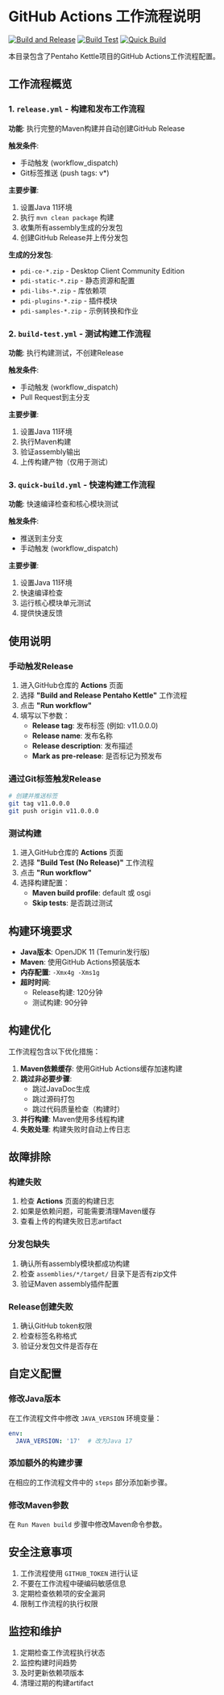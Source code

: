 # GitHub Actions 工作流程说明

[![Build and Release](https://github.com/pentaho/pentaho-kettle/actions/workflows/release.yml/badge.svg)](https://github.com/pentaho/pentaho-kettle/actions/workflows/release.yml)
[![Build Test](https://github.com/pentaho/pentaho-kettle/actions/workflows/build-test.yml/badge.svg)](https://github.com/pentaho/pentaho-kettle/actions/workflows/build-test.yml)
[![Quick Build](https://github.com/pentaho/pentaho-kettle/actions/workflows/quick-build.yml/badge.svg)](https://github.com/pentaho/pentaho-kettle/actions/workflows/quick-build.yml)

本目录包含了Pentaho Kettle项目的GitHub Actions工作流程配置。

## 工作流程概览

### 1. `release.yml` - 构建和发布工作流程

**功能**: 执行完整的Maven构建并自动创建GitHub Release

**触发条件**:
- 手动触发 (workflow_dispatch)
- Git标签推送 (push tags: v*)

**主要步骤**:
1. 设置Java 11环境
2. 执行 `mvn clean package` 构建
3. 收集所有assembly生成的分发包
4. 创建GitHub Release并上传分发包

**生成的分发包**:
- `pdi-ce-*.zip` - Desktop Client Community Edition
- `pdi-static-*.zip` - 静态资源和配置
- `pdi-libs-*.zip` - 库依赖项
- `pdi-plugins-*.zip` - 插件模块
- `pdi-samples-*.zip` - 示例转换和作业

### 2. `build-test.yml` - 测试构建工作流程

**功能**: 执行构建测试，不创建Release

**触发条件**:
- 手动触发 (workflow_dispatch)
- Pull Request到主分支

**主要步骤**:
1. 设置Java 11环境
2. 执行Maven构建
3. 验证assembly输出
4. 上传构建产物（仅用于测试）

### 3. `quick-build.yml` - 快速构建工作流程

**功能**: 快速编译检查和核心模块测试

**触发条件**:
- 推送到主分支
- 手动触发 (workflow_dispatch)

**主要步骤**:
1. 设置Java 11环境
2. 快速编译检查
3. 运行核心模块单元测试
4. 提供快速反馈

## 使用说明

### 手动触发Release

1. 进入GitHub仓库的 **Actions** 页面
2. 选择 **"Build and Release Pentaho Kettle"** 工作流程
3. 点击 **"Run workflow"**
4. 填写以下参数：
   - **Release tag**: 发布标签 (例如: v11.0.0.0)
   - **Release name**: 发布名称
   - **Release description**: 发布描述
   - **Mark as pre-release**: 是否标记为预发布

### 通过Git标签触发Release

```bash
# 创建并推送标签
git tag v11.0.0.0
git push origin v11.0.0.0
```

### 测试构建

1. 进入GitHub仓库的 **Actions** 页面
2. 选择 **"Build Test (No Release)"** 工作流程
3. 点击 **"Run workflow"**
4. 选择构建配置：
   - **Maven build profile**: default 或 osgi
   - **Skip tests**: 是否跳过测试

## 构建环境要求

- **Java版本**: OpenJDK 11 (Temurin发行版)
- **Maven**: 使用GitHub Actions预装版本
- **内存配置**: `-Xmx4g -Xms1g`
- **超时时间**: 
  - Release构建: 120分钟
  - 测试构建: 90分钟

## 构建优化

工作流程包含以下优化措施：

1. **Maven依赖缓存**: 使用GitHub Actions缓存加速构建
2. **跳过非必要步骤**: 
   - 跳过JavaDoc生成
   - 跳过源码打包
   - 跳过代码质量检查（构建时）
3. **并行构建**: Maven使用多线程构建
4. **失败处理**: 构建失败时自动上传日志

## 故障排除

### 构建失败

1. 检查 **Actions** 页面的构建日志
2. 如果是依赖问题，可能需要清理Maven缓存
3. 查看上传的构建失败日志artifact

### 分发包缺失

1. 确认所有assembly模块都成功构建
2. 检查 `assemblies/*/target/` 目录下是否有zip文件
3. 验证Maven assembly插件配置

### Release创建失败

1. 确认GitHub token权限
2. 检查标签名称格式
3. 验证分发包文件是否存在

## 自定义配置

### 修改Java版本

在工作流程文件中修改 `JAVA_VERSION` 环境变量：

```yaml
env:
  JAVA_VERSION: '17'  # 改为Java 17
```

### 添加额外的构建步骤

在相应的工作流程文件中的 `steps` 部分添加新步骤。

### 修改Maven参数

在 `Run Maven build` 步骤中修改Maven命令参数。

## 安全注意事项

1. 工作流程使用 `GITHUB_TOKEN` 进行认证
2. 不要在工作流程中硬编码敏感信息
3. 定期检查依赖项的安全漏洞
4. 限制工作流程的执行权限

## 监控和维护

1. 定期检查工作流程执行状态
2. 监控构建时间趋势
3. 及时更新依赖项版本
4. 清理过期的构建artifact

